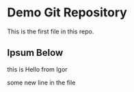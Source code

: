 # Demo Git Repository
This is the first file in this repo.

## Ipsum Below

this is Hello from Igor

some new line in the file

